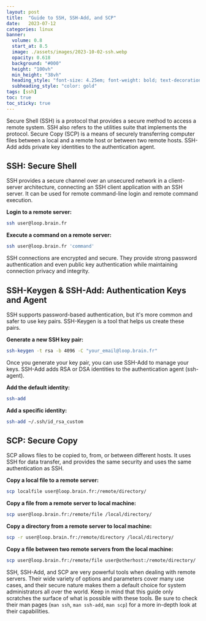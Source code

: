 ```yaml
---
layout: post
title:  "Guide to SSH, SSH-Add, and SCP"
date:   2023-07-12
categories: linux
banner:
  volume: 0.8
  start_at: 8.5
  image: ./assets/images/2023-10-02-ssh.webp
  opacity: 0.618
  background: "#000"
  height: "100vh"
  min_height: "38vh"
  heading_style: "font-size: 4.25em; font-weight: bold; text-decoration: underline"
  subheading_style: "color: gold"
tags: [ssh]
toc: true
toc_sticky: true
---
```


Secure Shell (SSH) is a protocol that provides a secure method to access a remote system. SSH also refers to the utilities suite that implements the protocol. Secure Copy (SCP) is a means of securely transferring computer files between a local and a remote host or between two remote hosts. SSH-Add adds private key identities to the authentication agent.

## SSH: Secure Shell

SSH provides a secure channel over an unsecured network in a client-server architecture, connecting an SSH client application with an SSH server. It can be used for remote command-line login and remote command execution.

**Login to a remote server:**

```bash
ssh user@loop.brain.fr
```

**Execute a command on a remote server:**

```bash
ssh user@loop.brain.fr 'command'
```

SSH connections are encrypted and secure. They provide strong password authentication and even public key authentication while maintaining connection privacy and integrity.

## SSH-Keygen & SSH-Add: Authentication Keys and Agent

SSH supports password-based authentication, but it's more common and safer to use key pairs. SSH-Keygen is a tool that helps us create these pairs.

**Generate a new SSH key pair:**

```bash
ssh-keygen -t rsa -b 4096 -C "your_email@loop.brain.fr"
```

Once you generate your key pair, you can use SSH-Add to manage your keys. SSH-Add adds RSA or DSA identities to the authentication agent (ssh-agent).

**Add the default identity:**

```bash
ssh-add
```

**Add a specific identity:**

```bash
ssh-add ~/.ssh/id_rsa_custom
```

## SCP: Secure Copy

SCP allows files to be copied to, from, or between different hosts. It uses SSH for data transfer, and provides the same security and uses the same authentication as SSH.

**Copy a local file to a remote server:**

```bash
scp localfile user@loop.brain.fr:/remote/directory/
```

**Copy a file from a remote server to local machine:**

```bash
scp user@loop.brain.fr:/remote/file /local/directory/
```

**Copy a directory from a remote server to local machine:**

```bash
scp -r user@loop.brain.fr:/remote/directory /local/directory/
```

**Copy a file between two remote servers from the local machine:**

```bash
scp user@loop.brain.fr:/remote/file user@otherhost:/remote/directory/
```

SSH, SSH-Add, and SCP are very powerful tools when dealing with remote servers. Their wide variety of options and parameters cover many use cases, and their secure nature makes them a default choice for system administrators all over the world. Keep in mind that this guide only scratches the surface of what is possible with these tools. Be sure to check their man pages (`man ssh`, `man ssh-add`, `man scp`) for a more in-depth look at their capabilities.
